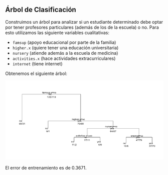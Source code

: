 ## Árbol de Clasificación

Construimos un árbol para analizar si un estudiante determinado debe optar por tener profesores particulares (además de los de la escuela) o no. Para esto utilizamos las siguiente variables cualitativas:

- `famsup` (apoyo educacional por parte de la familia)
- `higher.x` (quiere tener una educación universitaria)
- `nursery` (atiende además a la escuela de medicina)
- `activities.x` (hace actividades extracurriculares)
- `internet` (tiene internet)

Obtenemos el siguiente árbol:

![Tree](tree.png "Árbol de Clasificación")

El error de entrenamiento es de 0.3671.